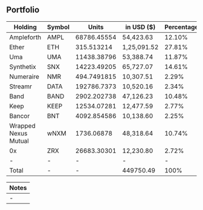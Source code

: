 ## Portfolio

| Holding              | Symbol | Units       | in USD ($)  | Percentage |
|----------------------|--------|-------------|-------------|------------|
| Ampleforth           | AMPL   | 68786.45554 | 54,423.63   | 12.10%     |
| Ether                | ETH    | 315.513214  | 1,25,091.52 | 27.81%     |
| Uma                  | UMA    | 11438.38796 | 53,388.74   | 11.87%     |
| Synthetix            | SNX    | 14223.49205 | 65,727.07   | 14.61%     |
| Numeraire            | NMR    | 494.7491815 | 10,307.51   | 2.29%      |
| Streamr              | DATA   | 192786.7373 | 10,520.16   | 2.34%      |
| Band                 | BAND   | 2902.202738 | 47,126.23   | 10.48%     |
| Keep                 | KEEP   | 12534.07281 | 12,477.59   | 2.77%      |
| Bancor               | BNT    | 4092.854586 | 10,138.60   | 2.25%      |
| Wrapped Nexus Mutual | wNXM   | 1736.06878  | 48,318.64   | 10.74%     |
| 0x                   | ZRX    | 26683.30301 | 12,230.80   | 2.72%      |
| -                    | -      | -           | -           | -          |
| Total                | -      | -           | 449750.49   | 100%       |

|Notes|
|---|
|-|

